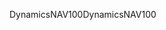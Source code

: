 <span data-ttu-id="b0b13-101">DynamicsNAV100</span><span class="sxs-lookup"><span data-stu-id="b0b13-101">DynamicsNAV100</span></span>
